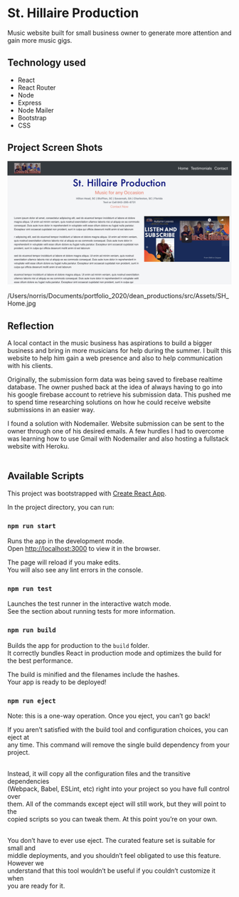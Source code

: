 # St. Hillaire Production

Music website built for small business owner to generate more attention and gain more music gigs. <br />

## Technology used
- React
- React Router
- Node
- Express
- Node Mailer
- Bootstrap
- CSS


## Project Screen Shots

![home page screenshot](src/Assets/SH_Home.jpg)

/Users/norris/Documents/portfolio_2020/dean_productions/src/Assets/SH_Home.jpg

## Reflection

A local contact in the music business has aspirations to build a bigger business and bring in more musicians for help during the summer. I built this website to help him gain a web presence and also to help communication with his clients.<br />

Originally, the submission form data was being saved to firebase realtime database. The owner pushed back at the idea of always having to go into his google firebase account to retrieve his submission data. This pushed me to spend time researching solutions on how he could receive website submissions in an easier way. <br />

I found a solution with Nodemailer. Website submission can be sent to the owner through one of his desired emails. A few hurdles I had to overcome was learning how to use Gmail with Nodemailer and also hosting a fullstack website with Heroku. <br /><br />






## Available Scripts
This project was bootstrapped with [Create React App](https://github.com/facebook/create-react-app).


In the project directory, you can run:

### `npm run start`

Runs the app in the development mode.<br />
Open [http://localhost:3000](http://localhost:3000) to view it in the browser.

The page will reload if you make edits.<br />
You will also see any lint errors in the console.

### `npm run test`
Launches the test runner in the interactive watch mode.<br />
See the section about running tests for more information.


### `npm run build`

Builds the app for production to the `build` folder.<br />
It correctly bundles React in production mode and optimizes the build for the best performance.

The build is minified and the filenames include the hashes.<br />
Your app is ready to be deployed!

### `npm run eject`


Note: this is a one-way operation. Once you eject, you can’t go back!<br />

If you aren’t satisfied with the build tool and configuration choices, you can eject at<br /> any time. This command will remove the single build dependency from your project.<br /><br />

Instead, it will copy all the configuration files and the transitive dependencies<br /> (Webpack, Babel, ESLint, etc) right into your project so you have full control over <br />them. All of the commands except eject will still work, but they will point to the<br /> copied scripts so you can tweak them. At this point you’re on your own.<br /><br />

You don’t have to ever use eject. The curated feature set is suitable for small and<br /> middle deployments, and you shouldn’t feel obligated to use this feature. However we<br /> understand that this tool wouldn’t be useful if you couldn’t customize it when<br /> you are ready for it.<br /><br />
